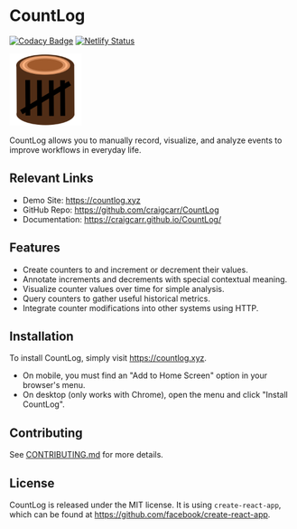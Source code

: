 # CountLog

[![Codacy Badge](https://api.codacy.com/project/badge/Grade/6d015783ddaf48a895e7b9e8ec9128ed)](https://www.codacy.com/manual/chaoxys/CountLog?utm_source=github.com&amp;utm_medium=referral&amp;utm_content=craigcarr/CountLog&amp;utm_campaign=Badge_Grade)
[![Netlify Status](https://api.netlify.com/api/v1/badges/e03115bc-b982-4421-9094-fe43ab6e0607/deploy-status)](https://app.netlify.com/sites/countlog/deploys)

<img src="./public/logo192.png" width="128px" />

CountLog allows you to manually record, visualize, and analyze events to improve workflows in everyday life.

## Relevant Links

- Demo Site: <https://countlog.xyz>
- GitHub Repo: <https://github.com/craigcarr/CountLog>
- Documentation: <https://craigcarr.github.io/CountLog/>

## Features

- Create counters to and increment or decrement their values.
- Annotate increments and decrements with special contextual meaning.
- Visualize counter values over time for simple analysis.
- Query counters to gather useful historical metrics.
- Integrate counter modifications into other systems using HTTP.

## Installation

To install CountLog, simply visit <https://countlog.xyz>.

- On mobile, you must find an "Add to Home Screen" option in your browser's menu.
- On desktop (only works with Chrome), open the menu and click "Install CountLog".

## Contributing

See [CONTRIBUTING.md](CONTRIBUTING.md) for more details.

## License

CountLog is released under the MIT license. It is using `create-react-app`,
which can be found at <https://github.com/facebook/create-react-app>.
